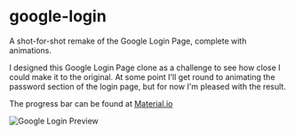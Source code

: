 # google-login

A shot-for-shot remake of the Google Login Page, complete with animations.

I designed this Google Login Page clone as a challenge to see how close I could make it to the original. At some point I'll get round to animating the password section of the login page, but for now I'm pleased with the result.

The progress bar can be found at [Material.io](https://material.io/components/progress-indicators/)


![Google Login Preview](https://i.imgur.com/noS3bKa.png)
